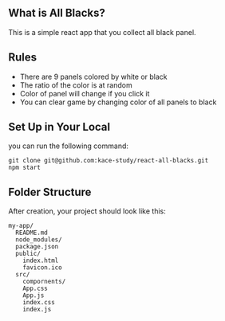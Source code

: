 ## What is All Blacks?
This is a simple react app that you collect all black panel.

## Rules
- There are 9 panels colored by white or black 
- The ratio of the color is at random
- Color of panel will change if you click it
- You can clear game by changing color of all panels to black

## Set Up in Your Local
you can run the following command:
```
git clone git@github.com:kace-study/react-all-blacks.git
npm start
```

## Folder Structure

After creation, your project should look like this:

```
my-app/
  README.md
  node_modules/
  package.json
  public/
    index.html
    favicon.ico
  src/
    compornents/
    App.css
    App.js
    index.css
    index.js
```
